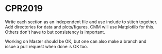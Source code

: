 # CPR2019

Write each section as an independent file and use include to stitch
together. Add directories for data and plots/figures. CMM will use
Matplotlib for this. Others don't have to but consistency is
important.

Working on Master should be OK, but one can also make a branch and
issue a pull request when done is OK too.
